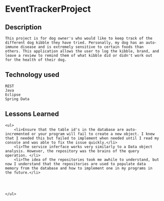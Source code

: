 # EventTrackerProject

## Description
	This project is for dog owner's who would like to keep track of the different dog kibble they have tried. Personally, my dog has an auto-immune disease and is extremely sensitive to certain foods than others. This application allows the user to log the kibble, brand, and leave a review to remind them of what kibble did or didn't work out for the health of their dog.


## Technology used 
	REST
	Java
	Eclipse
	Spring Data

## Lessons Learned 
	<ul>
		<li>Ensure that the table id's in the database are auto-incremented or your program will fail to create a new object. I knew that I needed this but failed to implement when needed until I read my console and was able to fix the issue quickly.</li>
		<li>The service inferface works very similarly to a Data object analysis. However, the repository was the brains of the query operation. </li>
		<li>The idea of the repositories took me awhile to understand, but now I understand that the repositories are used to populate data memory from the database and how to implement one in my programs in the future.</li>
		



	</ul>